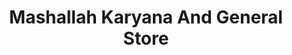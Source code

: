 ---
title: "Mashallah Karyana And General Store"
url: /karachi/mashallah-karyana-and-general-store/
shop: supermarket
---